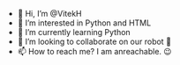 - 👋 Hi, I’m @VitekH
- 👀 I’m interested in Python and HTML
- 🌱 I’m currently learning Python
- 💞️ I’m looking to collaborate on our robot 🤖
- 📫 How to reach me? I am anreachable. 😉

<!---
VitekH/VitekH is a ✨ special ✨ repository because its `README.md` (this file) appears on your GitHub profile.
You can click the Preview link to take a look at your changes.
--->
